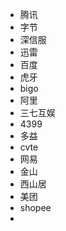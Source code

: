 - 腾讯
- 字节
- 深信服
- 迅雷
- 百度
- 虎牙
- bigo
- 阿里
- 三七互娱
- 4399
- 多益
- cvte
- 网易
- 金山
- 西山居
- 美团
- shopee
- 